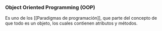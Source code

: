 ### Object Oriented Programming (OOP)
Es uno de los [[Paradigmas de programación]], que parte del concepto de que todo es un objeto, los cuales contienen atributos y métodos.